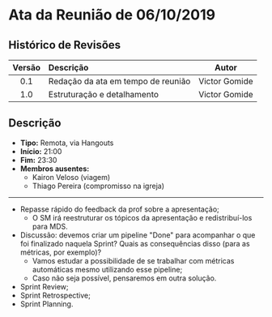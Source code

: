 # Ata da Reunião de 06/10/2019

## Histórico de Revisões

|Versão|Descrição|Autor|
|:----:|:--------|:---:|
|0.1|Redação da ata em tempo de reunião|Victor Gomide|
|1.0|Estruturação e detalhamento|Victor Gomide|

## Descrição
* **Tipo:** Remota, via Hangouts
* **Início:** 21:00
* **Fim:** 23:30
* **Membros ausentes:**
    - Kairon Veloso (viagem)
    - Thiago Pereira (compromisso na igreja)

***

* Repasse rápido do feedback da prof sobre a apresentação;
    - O SM irá reestruturar os tópicos da apresentação e redistribuí-los para MDS.
* Discussão: devemos criar um pipeline "Done" para acompanhar o que foi finalizado naquela Sprint? Quais as consequências disso (para as métricas, por exemplo)?
    - Vamos estudar a possibilidade de se trabalhar com métricas automáticas mesmo utilizando esse pipeline;
    - Caso não seja possível, pensaremos em outra solução.
* Sprint Review;
* Sprint Retrospective;
* Sprint Planning.